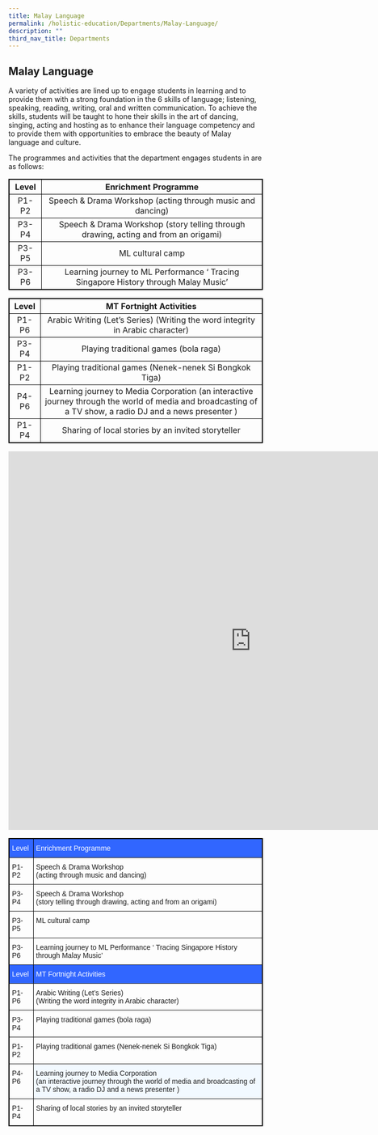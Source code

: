 ```yaml
---
title: Malay Language
permalink: /holistic-education/Departments/Malay-Language/
description: ""
third_nav_title: Departments
---
```

## Malay Language 

A variety of activities are lined up to engage students in learning and to provide them with a strong foundation in the 6 skills of language; listening, speaking, reading, writing, oral and written communication. To achieve the skills, students will be taught to hone their skills in the art of dancing, singing, acting and hosting as to enhance their language competency and to provide them with opportunities to embrace the beauty of Malay language and culture.  
  
The programmes and activities that the department engages students in are as follows:
<style>
table, th, td {
  border: 1px solid black;
}
</style>
|  Level |                                 Enrichment Programme                                |
|:------:|:-----------------------------------------------------------------------------------:|
|  P1-P2 | Speech &amp; Drama Workshop (acting through music and dancing)                          |
|  P3-P4 | Speech &amp; Drama Workshop (story telling through drawing, acting and from an origami) |
|  P3-P5 | ML cultural camp                                                                    |
|  P3-P6 | Learning journey to ML Performance ‘ Tracing Singapore History through Malay Music’ |

|  Level |                                                                   MT Fortnight Activities                                                                  |
|:------:|:----------------------------------------------------------------------------------------------------------------------------------------------------------:|
| P1-P6 | Arabic Writing (Let’s Series) (Writing the word integrity in Arabic character)                                                                             |
|  P3-P4 | Playing traditional games (bola raga)                                                                                                                      |
| P1-P2  |  Playing traditional games (Nenek-nenek Si Bongkok Tiga)                                                                                                   |
| P4-P6 | Learning journey to Media Corporation (an interactive journey through the world of media and broadcasting of a TV show,  a radio DJ and a news presenter ) |
| P1-P4 | Sharing of local stories by an invited storyteller                                                                                                         |

<iframe allowfullscreen="true" height="749" width="960" frameborder="0" src="https://docs.google.com/presentation/d/e/2PACX-1vQ35z3yXpkX51ynOY-m78iflGH3M-IcX3zTipbVTD8lGPPk2HVgpwN45U6A2yDPKLvzUQuwJuTmMsWd/embed?start=false&amp;loop=false&amp;delayms=3000"></iframe>

<style type="text/css">
.tg  {border-collapse:collapse;border-spacing:0;}
.tg td{border-color:black;border-style:solid;border-width:1px;font-family:Arial, sans-serif;font-size:14px;
  overflow:hidden;padding:10px 5px;word-break:normal;}
.tg th{border-color:black;border-style:solid;border-width:1px;font-family:Arial, sans-serif;font-size:14px;
  font-weight:normal;overflow:hidden;padding:10px 5px;word-break:normal;}
.tg .tg-9rbh{background-color:#3166ff;border-color:inherit;color:#ffffff;text-align:left;vertical-align:top}
.tg .tg-0pky{border-color:inherit;text-align:left;vertical-align:top}
.tg .tg-k9xk{background-color:#F2F9FF;border-color:inherit;color:#222;text-align:left;vertical-align:top}
</style>
<table class="tg">
<thead>
  <tr>
    <th class="tg-9rbh">Level</th>
    <th class="tg-9rbh">Enrichment Programme</th>
  </tr>
</thead>
<tbody>
  <tr>
    <td class="tg-0pky">P1-P2</td>
    <td class="tg-0pky">Speech &amp; Drama Workshop<br>(acting through music and dancing)</td>
  </tr>
  <tr>
    <td class="tg-0pky">P3-P4</td>
    <td class="tg-0pky">Speech &amp; Drama Workshop<br>(story telling through drawing, acting and from an origami)<br></td>
  </tr>
  <tr>
    <td class="tg-0pky">P3-P5</td>
    <td class="tg-0pky">ML cultural camp</td>
  </tr>
  <tr>
    <td class="tg-0pky">P3-P6</td>
    <td class="tg-0pky">Learning journey to ML Performance ‘ Tracing Singapore History through Malay Music’</td>
  </tr>
  <tr>
    <td class="tg-9rbh">Level</td>
    <td class="tg-9rbh">MT Fortnight Activities</td>
  </tr>
  <tr>
    <td class="tg-0pky">P1-P6</td>
    <td class="tg-0pky">Arabic Writing (Let’s Series)<br>(Writing the word integrity in Arabic character)</td>
  </tr>
  <tr>
    <td class="tg-0pky">P3-P4</td>
    <td class="tg-0pky">Playing traditional games (bola raga)</td>
  </tr>
  <tr>
    <td class="tg-0pky">P1-P2</td>
    <td class="tg-0pky">Playing traditional games (Nenek-nenek Si Bongkok Tiga)</td>
  </tr>
  <tr>
    <td class="tg-0pky">P4-P6</td>
    <td class="tg-k9xk">Learning journey to Media Corporation<br>(an interactive journey through the world of media and broadcasting of a TV show,  a radio DJ and a news presenter )<br></td>
  </tr>
  <tr>
    <td class="tg-0pky">P1-P4</td>
    <td class="tg-0pky">Sharing of local stories by an invited storyteller</td>
  </tr>
</tbody>
</table>